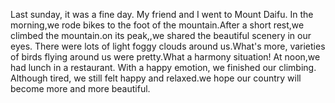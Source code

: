 Last sunday, it was a fine day. My friend and I went to Mount Daifu.
In the morning,we rode bikes to the foot of the mountain.After a short rest,we climbed the mountain.on its peak,,we shared the beautiful scenery in our eyes. There were lots of light foggy clouds around us.What's more, varieties of birds flying around us were pretty.What a harmony situation! At noon,we had lunch in a restaurant. With a happy emotion, we finished our climbing.
Although tired, we still felt happy and relaxed.we hope our country will become more and more beautiful.